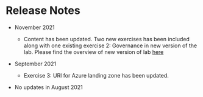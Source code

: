 # Release Notes

- November 2021

  - Content has been updated. Two new exercises has been included along with one existing exercise 2: Governance in new version of the lab. Please find the overview of new version of lab [here](https://github.com/CloudLabsAI-Azure/AVW-Cloud-Adoption-Framework/blob/stage/Instructions/README.md)

- September 2021

  - Exercise 3: URl for Azure landing zone has been updated.

- No updates in August 2021
